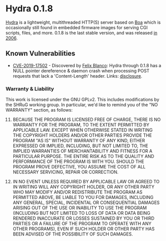 # Hydra 0.1.8

[Hydra](http://hydra.hellug.gr/) is a lightweight, multithreaded HTTP(S) server based on [Boa](https://github.com/shrug-security/boa-0.94.13) which is occasionally still found in embedded firmware images for serving CGI scripts, files, and more. 0.1.8 is the last stable version, and was released [in 2006](http://hydra.hellug.gr/download/).

## Known Vulnerabilities

- [CVE-2019-17502](https://www.cvedetails.com/cve/CVE-2019-17502/) - Discovered by [Felix Blanco](https://github.com/fxb6476): Hydra through 0.1.8 has a NULL pointer dereference & daemon crash when processing POST requests that lack a 'Content-Length' header. Links: [disclosure](https://gist.github.com/fxb6476/0b9883a88ff2ca40de46a8469834e16c).

### Warranty & Liability

This work is licensed under the GNU GPLv2. This includes modifications by the SHRuG working group. In particular, we'd like to remind you of the "NO WARRANTY" section, as follows:

11. BECAUSE THE PROGRAM IS LICENSED FREE OF CHARGE, THERE IS NO WARRANTY FOR THE PROGRAM, TO THE EXTENT PERMITTED BY APPLICABLE LAW. EXCEPT WHEN OTHERWISE STATED IN WRITING THE COPYRIGHT HOLDERS AND/OR OTHER PARTIES PROVIDE THE PROGRAM "AS IS" WITHOUT WARRANTY OF ANY KIND, EITHER EXPRESSED OR IMPLIED, INCLUDING, BUT NOT LIMITED TO, THE IMPLIED WARRANTIES OF MERCHANTABILITY AND FITNESS FOR A PARTICULAR PURPOSE. THE ENTIRE RISK AS TO THE QUALITY AND PERFORMANCE OF THE PROGRAM IS WITH YOU. SHOULD THE PROGRAM PROVE DEFECTIVE, YOU ASSUME THE COST OF ALL NECESSARY SERVICING, REPAIR OR CORRECTION.

12. IN NO EVENT UNLESS REQUIRED BY APPLICABLE LAW OR AGREED TO IN WRITING WILL ANY COPYRIGHT HOLDER, OR ANY OTHER PARTY WHO MAY MODIFY AND/OR REDISTRIBUTE THE PROGRAM AS PERMITTED ABOVE, BE LIABLE TO YOU FOR DAMAGES, INCLUDING ANY GENERAL, SPECIAL, INCIDENTAL OR CONSEQUENTIAL DAMAGES ARISING OUT OF THE USE OR INABILITY TO USE THE PROGRAM (INCLUDING BUT NOT LIMITED TO LOSS OF DATA OR DATA BEING RENDERED INACCURATE OR LOSSES SUSTAINED BY YOU OR THIRD PARTIES OR A FAILURE OF THE PROGRAM TO OPERATE WITH ANY OTHER PROGRAMS), EVEN IF SUCH HOLDER OR OTHER PARTY HAS BEEN ADVISED OF THE POSSIBILITY OF SUCH DAMAGES.